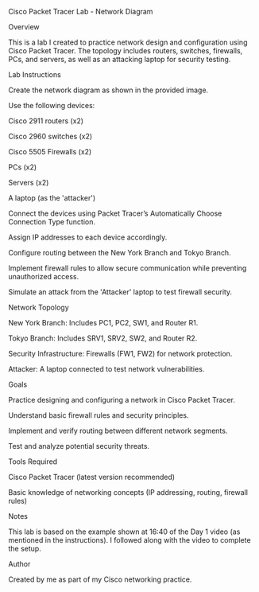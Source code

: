 Cisco Packet Tracer Lab - Network Diagram

Overview

This is a lab I created to practice network design and configuration using Cisco Packet Tracer. The topology includes routers, switches, firewalls, PCs, and servers, as well as an attacking laptop for security testing.

Lab Instructions

Create the network diagram as shown in the provided image.

Use the following devices:

Cisco 2911 routers (x2)

Cisco 2960 switches (x2)

Cisco 5505 Firewalls (x2)

PCs (x2)

Servers (x2)

A laptop (as the 'attacker')

Connect the devices using Packet Tracer’s Automatically Choose Connection Type function.

Assign IP addresses to each device accordingly.

Configure routing between the New York Branch and Tokyo Branch.

Implement firewall rules to allow secure communication while preventing unauthorized access.

Simulate an attack from the 'Attacker' laptop to test firewall security.

Network Topology

New York Branch: Includes PC1, PC2, SW1, and Router R1.

Tokyo Branch: Includes SRV1, SRV2, SW2, and Router R2.

Security Infrastructure: Firewalls (FW1, FW2) for network protection.

Attacker: A laptop connected to test network vulnerabilities.

Goals

Practice designing and configuring a network in Cisco Packet Tracer.

Understand basic firewall rules and security principles.

Implement and verify routing between different network segments.

Test and analyze potential security threats.

Tools Required

Cisco Packet Tracer (latest version recommended)

Basic knowledge of networking concepts (IP addressing, routing, firewall rules)

Notes

This lab is based on the example shown at 16:40 of the Day 1 video (as mentioned in the instructions). I followed along with the video to complete the setup.

Author

Created by me as part of my Cisco networking practice.


